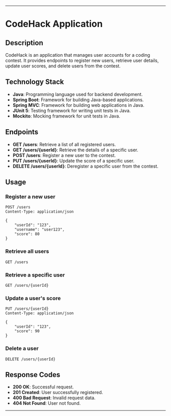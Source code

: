 
---

# CodeHack Application

## Description

CodeHack is an application that manages user accounts for a coding contest. It provides endpoints to register new users, retrieve user details, update user scores, and delete users from the contest.

## Technology Stack

- **Java**: Programming language used for backend development.
- **Spring Boot**: Framework for building Java-based applications.
- **Spring MVC**: Framework for building web applications in Java.
- **JUnit 5**: Testing framework for writing unit tests in Java.
- **Mockito**: Mocking framework for unit tests in Java.

## Endpoints

- **GET /users**: Retrieve a list of all registered users.
- **GET /users/{userId}**: Retrieve the details of a specific user.
- **POST /users**: Register a new user to the contest.
- **PUT /users/{userId}**: Update the score of a specific user.
- **DELETE /users/{userId}**: Deregister a specific user from the contest.

## Usage

### Register a new user

```http
POST /users
Content-Type: application/json

{
    "userId": "123",
    "username": "user123",
    "score": 80
}
```

### Retrieve all users

```http
GET /users
```

### Retrieve a specific user

```http
GET /users/{userId}
```

### Update a user's score

```http
PUT /users/{userId}
Content-Type: application/json

{
    "userId": "123",
    "score": 90
}
```

### Delete a user

```http
DELETE /users/{userId}
```

## Response Codes

- **200 OK**: Successful request.
- **201 Created**: User successfully registered.
- **400 Bad Request**: Invalid request data.
- **404 Not Found**: User not found.

---

